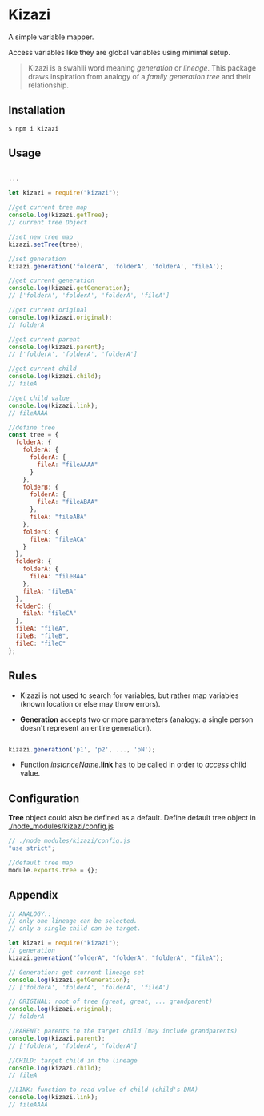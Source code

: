 # Kizazi

A simple variable mapper.

Access variables like they are global variables using minimal setup.

> Kizazi is a swahili word meaning _generation_ or _lineage_.
> This package draws inspiration from analogy of a _family generation tree_ and their relationship.

## Installation

```shell
$ npm i kizazi
```

## Usage

```js

...

let kizazi = require("kizazi");

//get current tree map
console.log(kizazi.getTree);
// current tree Object

//set new tree map
kizazi.setTree(tree);

//set generation
kizazi.generation('folderA', 'folderA', 'folderA', 'fileA');

//get current generation
console.log(kizazi.getGeneration);
// ['folderA', 'folderA', 'folderA', 'fileA']

//get current original
console.log(kizazi.original);
// folderA

//get current parent
console.log(kizazi.parent);
// ['folderA', 'folderA', 'folderA']

//get current child
console.log(kizazi.child);
// fileA

//get child value
console.log(kizazi.link);
// fileAAAA

```

```js
//define tree
const tree = {
  folderA: {
    folderA: {
      folderA: {
        fileA: "fileAAAA"
      }
    },
    folderB: {
      folderA: {
        fileA: "fileABAA"
      },
      fileA: "fileABA"
    },
    folderC: {
      fileA: "fileACA"
    }
  },
  folderB: {
    folderA: {
      fileA: "fileBAA"
    },
    fileA: "fileBA"
  },
  folderC: {
    fileA: "fileCA"
  },
  fileA: "fileA",
  fileB: "fileB",
  fileC: "fileC"
};
```

## Rules

- Kizazi is not used to search for variables, but rather map variables (known location or else may throw errors).

- **Generation** accepts two or more parameters (analogy: a single person doesn't represent an entire generation).

```js

kizazi.generation('p1', 'p2', ..., 'pN');

```

- Function _instanceName_.**link** has to be called in order to _access_ child value.

## Configuration

**Tree** object could also be defined as a default.
Define default tree object in [./node_modules/kizazi/config.js](config.js "Default tree map object.")

```js
// ./node_modules/kizazi/config.js
"use strict";

//default tree map
module.exports.tree = {};
```

## Appendix

```js
// ANALOGY::
// only one lineage can be selected.
// only a single child can be target.

let kizazi = require("kizazi");
// generation
kizazi.generation("folderA", "folderA", "folderA", "fileA");

// Generation: get current lineage set
console.log(kizazi.getGeneration);
// ['folderA', 'folderA', 'folderA', 'fileA']

// ORIGINAL: root of tree (great, great, ... grandparent)
console.log(kizazi.original);
// folderA

//PARENT: parents to the target child (may include grandparents)
console.log(kizazi.parent);
// ['folderA', 'folderA', 'folderA']

//CHILD: target child in the lineage
console.log(kizazi.child);
// fileA

//LINK: function to read value of child (child's DNA)
console.log(kizazi.link);
// fileAAAA
```
